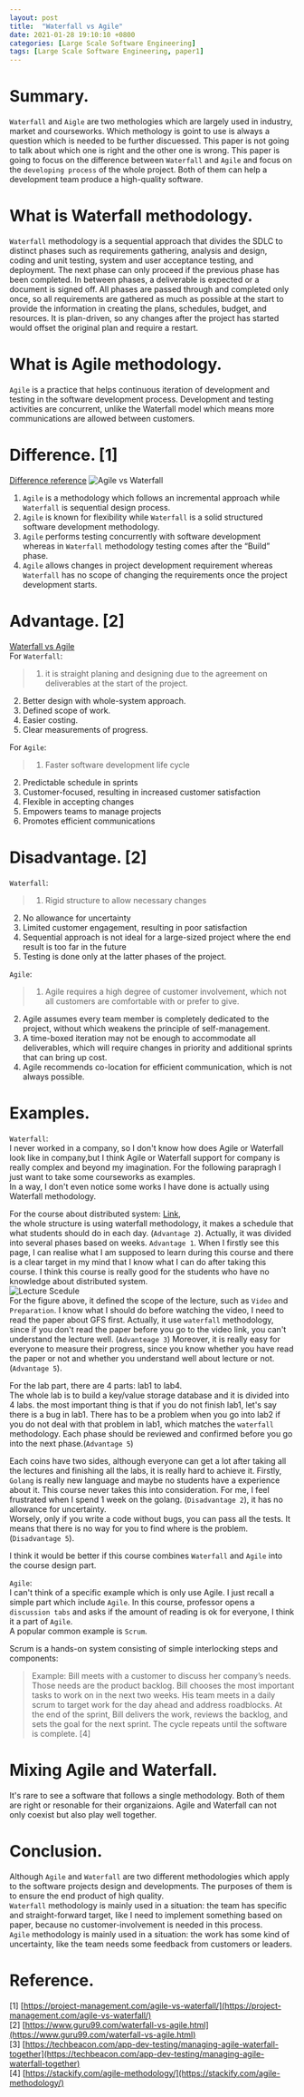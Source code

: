 ```yaml
---
layout: post
title:  "Waterfall vs Agile"
date: 2021-01-28 19:10:10 +0800
categories: [Large Scale Software Engineering]
tags: [Large Scale Software Engineering, paper1]
---
```


# Summary.  
`Waterfall` and `Aigle` are two methologies which are largely used in industry, market and courseworks. Which methology is goint to use is always a question which is needed to be further discuessed. This paper is not going to talk about which one is right and the other one is wrong. This paper is going to focus on the difference between `Waterfall` and `Agile` and focus on the `developing process` of the whole project. Both of them can help a development team produce a high-quality software.  
# What is Waterfall methodology. 
`Waterfall` methodology is a sequential approach that divides the SDLC to distinct phases such as requirements gathering, analysis and design, coding and unit testing, system and user acceptance testing, and deployment. The next phase can only proceed if the previous phase has been completed. In between phases, a deliverable is expected or a document is signed off. All phases are passed through and completed only once, so all requirements are gathered as much as possible at the start to provide the information in creating the plans, schedules, budget, and resources. It is plan-driven, so any changes after the project has started would offset the original plan and require a restart.  
# What is Agile methodology. 
`Agile` is a practice that helps continuous iteration of development and testing in the software development process. Development and testing activities are concurrent, unlike the Waterfall model which means more communications are allowed between customers.  

# Difference. [1]
[Difference reference](https://www.guru99.com/waterfall-vs-agile.html) 
![Agile vs Waterfall](https://raw.githubusercontent.com/cheng1621/HelloMike.github.io/master/assets/img/sample/Agile_vs_Waterfall.jpg) 
1. `Agile` is a methodology which follows an incremental approach while `Waterfall` is sequential design process.  
2. `Agile` is known for flexibility while `Waterfall` is a solid structured software development methodology.  
3. `Agile` performs testing concurrently with software development whereas in `Waterfall` methodology testing comes after the “Build” phase.  
4. `Agile` allows changes in project development requirement whereas `Waterfall` has no scope of changing the requirements once the project development starts.  

# Advantage. [2]
[Waterfall vs Agile](https://project-management.com/agile-vs-waterfall/)  
For `Waterfall`:
> 1. it is straight planing and designing due to the agreement on deliverables at the start of the project.
2. Better design with whole-system approach.
3. Defined scope of work.
4. Easier costing.
5. Clear measurements of progress.

For `Agile`: 
> 1. Faster software development life cycle
2. Predictable schedule in sprints
3. Customer-focused, resulting in increased customer satisfaction
4. Flexible in accepting changes
5. Empowers teams to manage projects
6. Promotes efficient communications

# Disadvantage. [2]
`Waterfall`: 
> 1. Rigid structure to allow necessary changes  
2. No allowance for uncertainty  
3. Limited customer engagement, resulting in poor satisfaction  
4. Sequential approach is not ideal for a large-sized project where the end result is too far in the future  
5. Testing is done only at the latter phases of the project.   

`Agile`:  
> 1. Agile requires a high degree of customer involvement, which not all customers are comfortable with or prefer to give.
2. Agile assumes every team member is completely dedicated to the project, without which weakens the principle of self-management.
3. A time-boxed iteration may not be enough to accommodate all deliverables, which will require changes in priority and additional sprints that can bring up cost.
4. Agile recommends co-location for efficient communication, which is not always possible.

# Examples. 
`Waterfall`:  
I never worked in a company, so I don't know how does Agile or Waterfall look like in company,but I think Agile or Waterfall support for company is really complex and beyond my imagination. For the following parapragh I just want to take some courseworks as examples.  
In a way, I don't even notice some works I have done is actually using Waterfall methodology. 

For the course about distributed system:    [Link](https://pdos.csail.mit.edu/6.824/schedule.html),  
the whole structure is using waterfall methodology, it makes a schedule that what students should do in each day. (`Advantage 2`). Actually, it was divided into several phases based on weeks. `Advantage 1`. When I firstly see this page, I can realise what I am supposed to learn during this course and there is a clear target in my mind that I know what I can do after taking this course. I think this course is really good for the students who have no knowledge about distributed system.  
![Lecture Scedule](https://raw.githubusercontent.com/cheng1621/HelloMike.github.io/master/assets/img/sample/large_scale_engieering_paper1_1.png)  
For the figure above, it defined the scope of the lecture, such as `Video` and `Preparation`. I know what I should do before watching the video, I need to read the paper about GFS first. Actually, it use `waterfall` methodology, since if you don't read the paper before you go to the video link, you can't understand the lecture well. (`Advanteage 3`) Moreover, it is really easy for everyone to measure their progress, since you know whether you have read the paper or not and whether you understand well about lecture or not. (`Advantage 5`). 

For the lab part, there are 4 parts: lab1 to lab4.  
The whole lab is to build a key/value storage database and it is divided into 4 labs. the most important thing is that if you do not finish lab1, let's say there is a bug in lab1. There has to be a problem when you go into lab2 if you do not deal with that problem in lab1, which matches the `waterfall` methodology. Each phase should be reviewed and confirmed before you go into the next phase.(`Advantage 5`)  

Each coins have two sides, although everyone can get a lot after taking all the lectures and finishing all the labs, it is really hard to achieve it. Firstly, `Golang` is really new language and maybe no students have a experience about it. This course never takes this into consideration. For me, I feel frustrated when I spend 1 week on the golang. (`Disadvantage 2`), it has no allowance for uncertainty.  
Worsely, only if you write a code without bugs, you can pass all the tests. It means that there is no way for you to find where is the problem. (`Disadvantage 5`).  

I think it would be better if this course combines `Waterfall` and `Agile` into the course design part.  

`Agile`:  
I can't think of a specific example which is only use Agile. I just recall a simple part which include `Agile`. In this course, professor opens a `discussion tabs` and asks if the amount of reading is ok for everyone, I think it a part of `Agile`.  
A popular common example is `Scrum`. 

Scrum is a hands-on system consisting of simple interlocking steps and components:  
> Example: Bill meets with a customer to discuss her company’s needs. Those needs are the product backlog. Bill chooses the most important tasks to work on in the next two weeks. His team meets in a daily scrum to target work for the day ahead and address roadblocks. At the end of the sprint, Bill delivers the work, reviews the backlog, and sets the goal for the next sprint. The cycle repeats until the software is complete. [4]  

# Mixing Agile and Waterfall.
It's rare to see a software that follows a single methodology. Both of them are right or resonable for their organizaions. Agile and Waterfall can not only coexist but also play well together.

# Conclusion.
Although `Agile` and `Waterfall` are two different methodologies which apply to the software projects design and developments. The purposes of them is to ensure the end product of high quality.  
`Waterfall` methodology is mainly used in a situation: the team has specific and straight-forward target, like I need to implement something based on paper, because no customer-involvement is needed in this process.  
`Agile` methodology is mainly used in a situation: the work has some kind of uncertainty, like the team needs some feedback from customers or leaders. 

# Reference. 
[1] [https://project-management.com/agile-vs-waterfall/](https://project-management.com/agile-vs-waterfall/)  
[2] [https://www.guru99.com/waterfall-vs-agile.html](https://www.guru99.com/waterfall-vs-agile.html)  
[3] [https://techbeacon.com/app-dev-testing/managing-agile-waterfall-together](https://techbeacon.com/app-dev-testing/managing-agile-waterfall-together)  
[4] [https://stackify.com/agile-methodology/](https://stackify.com/agile-methodology/)  

